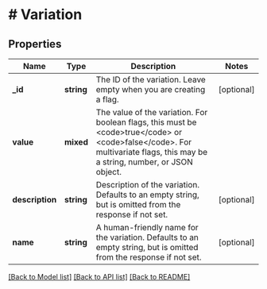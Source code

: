 # # Variation

## Properties

Name | Type | Description | Notes
------------ | ------------- | ------------- | -------------
**_id** | **string** | The ID of the variation. Leave empty when you are creating a flag. | [optional]
**value** | **mixed** | The value of the variation. For boolean flags, this must be &lt;code&gt;true&lt;/code&gt; or &lt;code&gt;false&lt;/code&gt;. For multivariate flags, this may be a string, number, or JSON object. |
**description** | **string** | Description of the variation. Defaults to an empty string, but is omitted from the response if not set. | [optional]
**name** | **string** | A human-friendly name for the variation. Defaults to an empty string, but is omitted from the response if not set. | [optional]

[[Back to Model list]](../../README.md#models) [[Back to API list]](../../README.md#endpoints) [[Back to README]](../../README.md)
